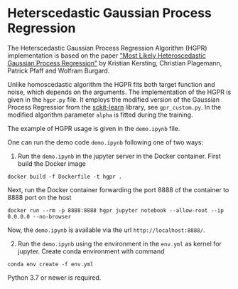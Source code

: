 # Heterscedastic Gaussian Process Regression

The Heterscedastic Gaussian Process Regression Algorithm (HGPR) implementation is based on the paper
["Most Likely Heteroscedastic Gaussian Process Regression"](http://people.csail.mit.edu/kersting/papers/kersting07icml_mlHetGP.pdf) by
Kristian Kersting, Christian Plagemann, Patrick Pfaff and Wolfram Burgard.

Unlike homoscedastic algorithm the HGPR fits both target function and noise, which depends on the arguments.
The implementation of the HGPR is given in the `hgpr.py` file. It employs the modified version of the Gaussian Process Regressior
from the [sckit-learn](https://scikit-learn.org) library, see `gpr_custom.py`. In the modified algorithm parameter `alpha` is fitted during the training.

The example of HGPR usage is given in the `demo.ipynb` file.

One can run the demo code `demo.ipynb` following one of two ways:

1) Run the `demo.ipynb` in the jupyter server in the Docker container. 
First build the Docker image 

```docker build -f Dockerfile -t hgpr .``` 

Next, run the Docker container forwarding the port 8888 of the container to 8888 port on the host 

```docker run --rm -p 8888:8888 hgpr jupyter notebook --allow-root --ip 0.0.0.0 --no-browser```

Now, the `demo.ipynb` is available via the url `http://localhost:8888/`.

2) Run the `demo.ipynb` using the environment in the `env.yml` as kernel for jupyter. Create conda environment with command 

```conda env create -f env.yml```

 Python 3.7 or newer is required.
